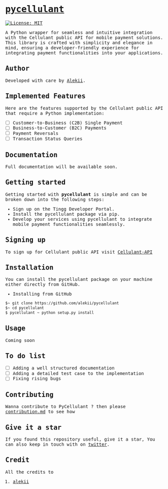 <samp> 
  
# [pycellulant](http://github.com/alekii)
 
[![License: MIT](https://img.shields.io/badge/License-MIT-yellow.svg)](https://opensource.org/licenses/MIT)

A Python wrapper for seamless and intuitive integration with the Cellulant public API for mobile payment solutions. This library is crafted with simplicity and elegance in mind, ensuring a developer-friendly experience for integrating payment functionalities into your applications.

## Author

Developed with care by  [Alekii](https://github.com/alekii). 

## Implemented Features

Here are the features supported by the Cellulant public API that require a Python implementation:

- [ ] Customer-to-Business (C2B) Single Payment
- [ ] Business-to-Customer (B2C) Payments 
- [ ] Payment Reversals
- [ ] Transaction Status Queries

## Documentation

Full documentation will be available soon.

## Getting started

Getting started with **pycellulant** is simple and can be broken down into the following steps:

- Sign up on the Tingg Developer Portal.
- Install the pycellulant package via pip.
- Develop your services using pycellulant to integrate mobile payment functionalities seamlessly.

## Signing up

To sign up for Cellulant public API visit [Cellulant-API](https://dev-portal.tingg.africa/accounts/create)

## Installation

You can install the pycellulant package on your machine either directly from GitHub.

- Installing from GitHub

```bash
$~ git clone https://github.com/alekii/pycellulant
$~ cd pycellulant
$ pycellulant ~ python setup.py install 
```

## Usage

Coming soon

## To do list

- [ ] Adding a well structured documentation
- [ ] Adding a detailed test case to the implementation
- [ ] Fixing rising bugs

## Contributing

Wanna contribute to PyCellulant ? then please [contribution.md](https://github.com/Kalebu/pycellulant/blob/main/Contributing.md) to see how

## Give it a star

If you found this repository useful, give it a star, You can also keep in touch with on [twitter](https://twitter.com/j_kalebu).

## Credit

All the credits to
1. [alekii](https://github.com/alekii/)  
  
</samp>
